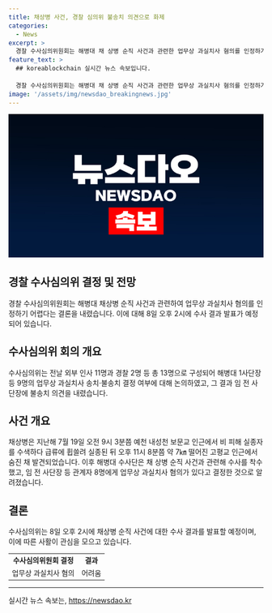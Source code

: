 ```yaml
---
title: 채상병 사건, 경찰 심의위 불송치 의견으로 화제
categories:
  - News
excerpt: >
  경찰 수사심의위원회는 해병대 채 상병 순직 사건과 관련한 업무상 과실치사 혐의를 인정하기 어렵다는 결론을 내렸다. 관련된 3명에 대한 논의가 이루어졌으며, 신성훈 및 이성덕 기자에 따르면 수사 결과는 오는 8일에 발표될 예정이다. 채 상병은 지난해 급류사고로 사망한 후 해병대 수사단이 업무상 과실치사 혐의를 제기했으나, 수사심의위 의견을 참고하고 결론이 내려질 예정이다.
feature_text: >
  ## koreablockchain 실시간 뉴스 속보입니다.

  경찰 수사심의위원회는 해병대 채 상병 순직 사건과 관련한 업무상 과실치사 혐의를 인정하기 어렵다는 결론을 내렸다. 관련된 3명에 대한 논의가 이루어졌으며, 신성훈 및 이성덕 기자에 따르면 수사 결과는 오는 8일에 발표될 예정이다. 채 상병은 지난해 급류사고로 사망한 후 해병대 수사단이 업무상 과실치사 혐의를 제기했으나, 수사심의위 의견을 참고하고 결론이 내려질 예정이다.
image: '/assets/img/newsdao_breakingnews.jpg'
---
```


<p><img src="/assets/img/newsdao_breakingnews.jpg" alt="koreablockchain 속보" /></p>

<h2 data-ke-size="size26">경찰 수사심의위 결정 및 전망</h2>

<p data-ke-size="size16">경찰 수사심의위원회는 해병대 채상병 순직 사건과 관련하여 업무상 과실치사 혐의를 인정하기 어렵다는 결론을 내렸습니다. 이에 대해 8일 오후 2시에 수사 결과 발표가 예정되어 있습니다.</p>

<h2 data-ke-size="size26">수사심의위 회의 개요</h2>

<p data-ke-size="size16">수사심의위는 전날 외부 인사 11명과 경찰 2명 등 총 13명으로 구성되어 해병대 1사단장 등 9명의 업무상 과실치사 송치·불송치 결정 여부에 대해 논의하였고, 그 결과 임 전 사단장에 불송치 의견을 내렸습니다.</p>

<h2 data-ke-size="size26">사건 개요</h2>

<p data-ke-size="size16">채상병은 지난해 7월 19일 오전 9시 3분쯤 예천 내성천 보문교 인근에서 비 피해 실종자를 수색하다 급류에 휩쓸려 실종된 뒤 오후 11시 8분쯤 약 7㎞ 떨어진 고평교 인근에서 숨진 채 발견되었습니다. 이후 해병대 수사단은 채 상병 순직 사건과 관련해 수사를 착수했고, 임 전 사단장 등 관계자 8명에게 업무상 과실치사 혐의가 있다고 결정한 것으로 알려졌습니다.</p>

<h2 data-ke-size="size26">결론</h2>

<p data-ke-size="size16">수사심의위는 8일 오후 2시에 채상병 순직 사건에 대한 수사 결과를 발표할 예정이며, 이에 따른 사활이 관심을 모으고 있습니다.</p>

<table>
    <tbody>
        <tr>
            <td style="text-align: center; height: 17px;"><b>수사심의위원회 결정</b></td>
            <td style="text-align: center; height: 17px;"><b>결과</b></td>
        </tr>
        <tr>
            <td style="text-align: center; height: 17px;">업무상 과실치사 혐의</td>
            <td style="text-align: center; height: 17px;">어려움</td>
        </tr>
    </tbody>
</table>

<p><hr></p>
실시간 뉴스 속보는, <a href="https://newsdao.kr" rel="dofollow">https://newsdao.kr</a>



